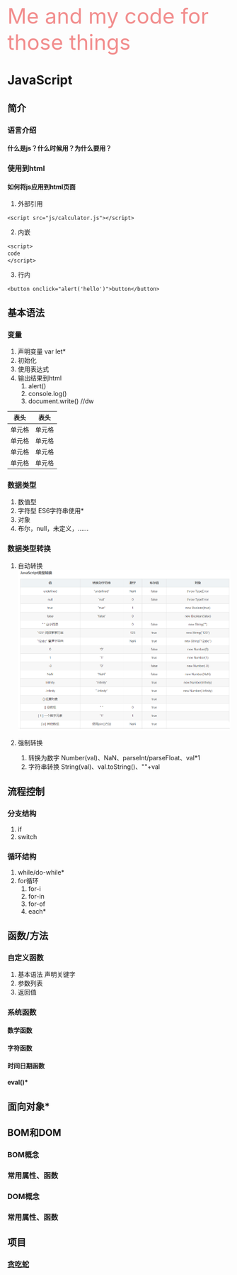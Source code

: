 <font size=10 color=#F28D8D>Me and my code for those things</font>

# JavaScript 
## 简介
### 语言介绍
#### 什么是js？什么时候用？为什么要用？
### 使用到html
#### 如何将js应用到html页面
1. 外部引用
```
<script src="js/calculator.js"></script>
```

2. 内嵌
```
<script>
code
</script>
```

3. 行内
```
<button onclick="alert('hello')">button</button>
```

## 基本语法
### 变量
1. 声明变量 var let*
2. 初始化
3. 使用表达式
4. 输出结果到html
	1. alert()
	2. console.log()
	3. document.write() //dw

|  表头   | 表头  |
|  ----  | ----  |
| 单元格  | 单元格 |
| 单元格  | 单元格 |
| 单元格  | 单元格 |
| 单元格  | 单元格 |

### 数据类型
1. 数值型
2. 字符型 ES6字符串使用*
3. 对象
4. 布尔，null，未定义，……

### 数据类型转换
1. 自动转换
![JavaScript类型转换表](img/JavaScript类型转换表.png)

2. 强制转换
	1. 转换为数字
	Number(val)、NaN、parseInt/parseFloat、val*1
	2. 字符串转换
	String(val)、val.toString()、""+val

## 流程控制
### 分支结构
1. if
2. switch
### 循环结构
1. while/do-while*
2. for循环
	1. for-i
	2. for-in
	3. for-of
	4. each*
	
## 函数/方法
### 自定义函数
1. 基本语法 声明关键字
2. 参数列表
3. 返回值

### 系统函数
#### 数学函数
#### 字符函数
#### 时间日期函数
#### eval()*
## 面向对象*

## BOM和DOM
### BOM概念
### 常用属性、函数
### DOM概念
### 常用属性、函数

## 项目
### [贪吃蛇](https://awdcced.github.io/Snakes.html)

